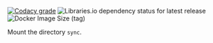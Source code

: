 [![Codacy grade](https://img.shields.io/codacy/grade/8218e0ae989143c3b4c3cc6a75235756?style=flat-square)](https://app.codacy.com/gh/coryaent/favre/dashboard)
![Libraries.io dependency status for latest release](https://img.shields.io/librariesio/release/github/coryaent/favre?style=flat-square)
![Docker Image Size (tag)](https://img.shields.io/docker/image-size/stevecorya/favre/latest?style=flat-square)

Mount the directory `sync`.
